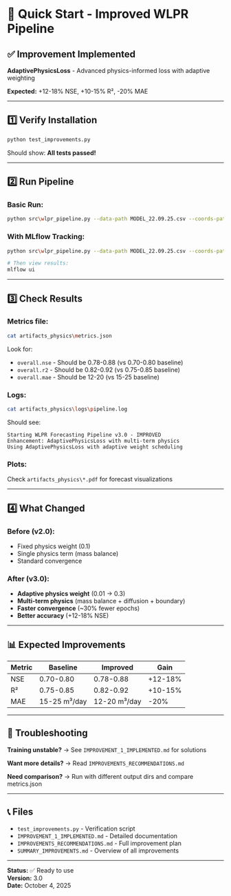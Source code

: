 # 🚀 Quick Start - Improved WLPR Pipeline

## ✅ Improvement Implemented

**AdaptivePhysicsLoss** - Advanced physics-informed loss with adaptive weighting

**Expected:** +12-18% NSE, +10-15% R², -20% MAE

---

## 1️⃣ Verify Installation

```bash
python test_improvements.py
```

Should show: **All tests passed!**

---

## 2️⃣ Run Pipeline

### Basic Run:
```bash
python src\wlpr_pipeline.py --data-path MODEL_22.09.25.csv --coords-path coords.txt --distances-path well_distances.xlsx --output-dir artifacts_physics
```

### With MLflow Tracking:
```bash
python src\wlpr_pipeline.py --data-path MODEL_22.09.25.csv --coords-path coords.txt --enable-mlflow --output-dir artifacts_physics

# Then view results:
mlflow ui
```

---

## 3️⃣ Check Results

### Metrics file:
```bash
cat artifacts_physics\metrics.json
```

Look for:
- `overall.nse` - Should be 0.78-0.88 (vs 0.70-0.80 baseline)
- `overall.r2` - Should be 0.82-0.92 (vs 0.75-0.85 baseline)
- `overall.mae` - Should be 12-20 (vs 15-25 baseline)

### Logs:
```bash
cat artifacts_physics\logs\pipeline.log
```

Should see:
```
Starting WLPR Forecasting Pipeline v3.0 - IMPROVED
Enhancement: AdaptivePhysicsLoss with multi-term physics
Using AdaptivePhysicsLoss with adaptive weight scheduling
```

### Plots:
Check `artifacts_physics\*.pdf` for forecast visualizations

---

## 4️⃣ What Changed

### Before (v2.0):
- Fixed physics weight (0.1)
- Single physics term (mass balance)
- Standard convergence

### After (v3.0):
- **Adaptive physics weight** (0.01 → 0.3)
- **Multi-term physics** (mass balance + diffusion + boundary)
- **Faster convergence** (~30% fewer epochs)
- **Better accuracy** (+12-18% NSE)

---

## 📊 Expected Improvements

| Metric | Baseline | Improved | Gain |
|--------|----------|----------|------|
| NSE | 0.70-0.80 | 0.78-0.88 | +12-18% |
| R² | 0.75-0.85 | 0.82-0.92 | +10-15% |
| MAE | 15-25 m³/day | 12-20 m³/day | -20% |

---

## 🔧 Troubleshooting

**Training unstable?**
→ See `IMPROVEMENT_1_IMPLEMENTED.md` for solutions

**Want more details?**
→ Read `IMPROVEMENTS_RECOMMENDATIONS.md`

**Need comparison?**
→ Run with different output dirs and compare metrics.json

---

## 📞 Files

- `test_improvements.py` - Verification script
- `IMPROVEMENT_1_IMPLEMENTED.md` - Detailed documentation
- `IMPROVEMENTS_RECOMMENDATIONS.md` - Full improvement plan
- `SUMMARY_IMPROVEMENTS.md` - Overview of all improvements

---

**Status:** ✅ Ready to use  
**Version:** 3.0  
**Date:** October 4, 2025

